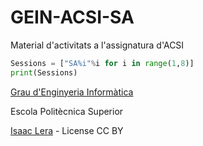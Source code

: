 # GEIN-ACSI-SA
Material d'activitats a l'assignatura d'ACSI

```python
Sessions = ["SA%i"%i for i in range(1,8)]
print(Sessions)
```

[Grau d'Enginyeria Informàtica](https://estudis.uib.cat/estudis-de-grau/grau/informatica/GIN2-P/)

Escola Politècnica Superior 

[Isaac Lera](https://www.uib.es/es/personal/ABTIxNTgx/) - License CC BY
